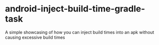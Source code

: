 # android-inject-build-time-gradle-task
A simple showcasing of how you can inject build times into an apk without causing excessive build times 
